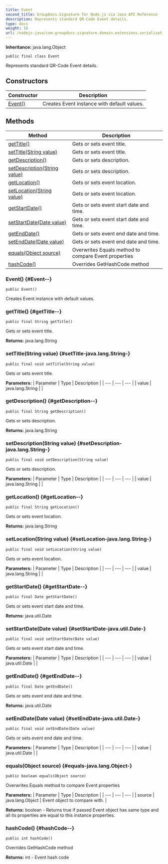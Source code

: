 ```yaml
---
title: Event
second_title: GroupDocs.Signature for Node.js via Java API Reference
description: Represents standard QR-Code Event details.
type: docs
weight: 16
url: /nodejs-java/com.groupdocs.signature.domain.extensions.serialization/event/
---
```

**Inheritance:**
java.lang.Object
```
public final class Event
```

Represents standard QR-Code Event details.
## Constructors

| Constructor | Description |
| --- | --- |
| [Event()](#Event--) | Creates Event instance with default values. |
## Methods

| Method | Description |
| --- | --- |
| [getTitle()](#getTitle--) | Gets or sets event title. |
| [setTitle(String value)](#setTitle-java.lang.String-) | Gets or sets event title. |
| [getDescription()](#getDescription--) | Gets or sets description. |
| [setDescription(String value)](#setDescription-java.lang.String-) | Gets or sets description. |
| [getLocation()](#getLocation--) | Gets or sets event location. |
| [setLocation(String value)](#setLocation-java.lang.String-) | Gets or sets event location. |
| [getStartDate()](#getStartDate--) | Gets or sets event start date and time. |
| [setStartDate(Date value)](#setStartDate-java.util.Date-) | Gets or sets event start date and time. |
| [getEndDate()](#getEndDate--) | Gets or sets event end date and time. |
| [setEndDate(Date value)](#setEndDate-java.util.Date-) | Gets or sets event end date and time. |
| [equals(Object source)](#equals-java.lang.Object-) | Overwrites Equals method to compare Event properties |
| [hashCode()](#hashCode--) | Overrides GetHashCode method |
### Event() {#Event--}
```
public Event()
```


Creates Event instance with default values.

### getTitle() {#getTitle--}
```
public final String getTitle()
```


Gets or sets event title.

**Returns:**
java.lang.String
### setTitle(String value) {#setTitle-java.lang.String-}
```
public final void setTitle(String value)
```


Gets or sets event title.

**Parameters:**
| Parameter | Type | Description |
| --- | --- | --- |
| value | java.lang.String |  |

### getDescription() {#getDescription--}
```
public final String getDescription()
```


Gets or sets description.

**Returns:**
java.lang.String
### setDescription(String value) {#setDescription-java.lang.String-}
```
public final void setDescription(String value)
```


Gets or sets description.

**Parameters:**
| Parameter | Type | Description |
| --- | --- | --- |
| value | java.lang.String |  |

### getLocation() {#getLocation--}
```
public final String getLocation()
```


Gets or sets event location.

**Returns:**
java.lang.String
### setLocation(String value) {#setLocation-java.lang.String-}
```
public final void setLocation(String value)
```


Gets or sets event location.

**Parameters:**
| Parameter | Type | Description |
| --- | --- | --- |
| value | java.lang.String |  |

### getStartDate() {#getStartDate--}
```
public final Date getStartDate()
```


Gets or sets event start date and time.

**Returns:**
java.util.Date
### setStartDate(Date value) {#setStartDate-java.util.Date-}
```
public final void setStartDate(Date value)
```


Gets or sets event start date and time.

**Parameters:**
| Parameter | Type | Description |
| --- | --- | --- |
| value | java.util.Date |  |

### getEndDate() {#getEndDate--}
```
public final Date getEndDate()
```


Gets or sets event end date and time.

**Returns:**
java.util.Date
### setEndDate(Date value) {#setEndDate-java.util.Date-}
```
public final void setEndDate(Date value)
```


Gets or sets event end date and time.

**Parameters:**
| Parameter | Type | Description |
| --- | --- | --- |
| value | java.util.Date |  |

### equals(Object source) {#equals-java.lang.Object-}
```
public boolean equals(Object source)
```


Overwrites Equals method to compare Event properties

**Parameters:**
| Parameter | Type | Description |
| --- | --- | --- |
| source | java.lang.Object | Event object to compare with. |

**Returns:**
boolean - Returns true if passed Event object has same type and all its properties are equal to this instance properties.
### hashCode() {#hashCode--}
```
public int hashCode()
```


Overrides GetHashCode method

**Returns:**
int - Event hash code
